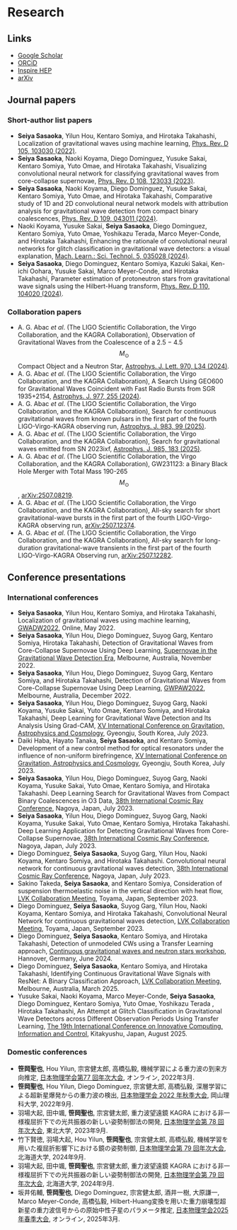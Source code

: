 # Research

## Links
- [Google Scholar](https://scholar.google.com/citations?user=8_zwUVkAAAAJ)
- [ORCiD](https://orcid.org/0000-0002-2155-8092)
- [Inspire HEP](https://inspirehep.net/authors/2038893)
- [arXiv](https://arxiv.org/search/?searchtype=author&query=Sasaoka%2C+S&order=-announced_date_first&size=50&abstracts=hide)

## Journal papers

### Short-author list papers

- **Seiya Sasaoka**, Yilun Hou, Kentaro Somiya, and Hirotaka Takahashi, Localization of gravitational waves using machine learning, [Phys. Rev. D 105, 103030 (2022)](https://doi.org/10.1103/PhysRevD.105.103030).
- **Seiya Sasaoka**, Naoki Koyama, Diego Dominguez, Yusuke Sakai, Kentaro Somiya, Yuto Omae, and Hirotaka Takahashi, Visualizing convolutional neural network for classifying gravitational waves from core-collapse supernovae, [Phys. Rev. D 108, 123033 (2023)](https://doi.org/10.1103/PhysRevD.108.123033).
- **Seiya Sasaoka**, Naoki Koyama, Diego Dominguez, Yusuke Sakai, Kentaro Somiya, Yuto Omae, and Hirotaka Takahashi, Comparative study of 1D and 2D convolutional neural network models with attribution analysis for gravitational wave detection from compact binary coalescences, [Phys. Rev.
D 109, 043011 (2024)](https://doi.org/10.1103/PhysRevD.109.043011).
- Naoki Koyama, Yusuke Sakai, **Seiya Sasaoka**, Diego Dominguez, Kentaro Somiya, Yuto Omae, Yoshikazu Terada, Marco Meyer-Conde, and Hirotaka Takahashi, Enhancing the rationale of convolutional neural networks for glitch classification in gravitational wave detectors: a visual explanation, [Mach. Learn.: Sci. Technol. 5, 035028 (2024)](https://doi.org/10.1088/2632-2153/ad6391).
- **Seiya Sasaoka**, Diego Dominguez, Kentaro Somiya, Kazuki Sakai, Ken-ichi Oohara, Yusuke Sakai, Marco Meyer-Conde, and Hirotaka Takahashi, Parameter estimation of protoneutron stars from gravitational wave signals using the Hilbert-Huang transform, [Phys. Rev. D 110, 104020 (2024)](https://doi.org/10.1103/PhysRevD.105.103030).

### Collaboration papers

- A. G. Abac *et al*. (The LIGO Scientific Collaboration, the Virgo Collaboration, and the KAGRA Collaboration), Observation of Gravitational Waves from the Coalescence of a 2.5 − 4.5 $$M_\odot$$ Compact Object and a Neutron Star, [Astrophys. J. Lett. 970, L34 (2024)](https://doi.org/10.3847/2041-8213/ad5beb).
- A. G. Abac *et al*. (The LIGO Scientific Collaboration, the Virgo Collaboration, and the KAGRA Collaboration), A Search Using GEO600 for Gravitational Waves Coincident with Fast Radio Bursts from SGR 1935+2154, [Astrophys. J. 977, 255 (2024)](https://doi.org/10.3847/1538-4357/ad8de0).
- A. G. Abac *et al*. (The LIGO Scientific Collaboration, the Virgo Collaboration, and the KAGRA Collaboration), Search for continuous gravitational waves from known pulsars in the first part of the fourth LIGO-Virgo-KAGRA observing run, [Astrophys. J. 983, 99 (2025)](https://doi.org/10.3847/1538-4357/adb3a0).
- A. G. Abac *et al*. (The LIGO Scientific Collaboration, the Virgo Collaboration, and the KAGRA Collaboration), Search for gravitational waves emitted from SN 2023ixf, [Astrophys. J. 985, 183 (2025)](https://doi.org/10.3847/1538-4357/adc681).
- A. G. Abac *et al*. (The LIGO Scientific Collaboration, the Virgo Collaboration, and the KAGRA Collaboration), GW231123: a Binary Black Hole Merger with Total Mass 190-265 $$M_\odot$$, [arXiv:2507.08219](https://doi.org/10.48550/arXiv.2507.08219).
- A. G. Abac *et al*. (The LIGO Scientific Collaboration, the Virgo Collaboration, and the KAGRA Collaboration), All-sky search for short gravitational-wave bursts in the first part of the fourth LIGO-Virgo-KAGRA observing run, [arXiv:2507.12374](https://doi.org/10.48550/arXiv.2507.12374).
- A. G. Abac *et al*. (The LIGO Scientific Collaboration, the Virgo Collaboration, and the KAGRA Collaboration), All-sky search for long-duration gravitational-wave transients in the first part of the fourth LIGO-Virgo-KAGRA Observing run, [arXiv:2507.12282](https://doi.org/10.48550/arXiv.2507.12282).

## Conference presentations

### International conferences

- **Seiya Sasaoka**, Yilun Hou, Kentaro Somiya, and Hirotaka Takahashi, Localization of gravitational waves using machine learning, [GWADW2022](https://indico.icrr.u-tokyo.ac.jp/event/255/), Online, May 2022.
- **Seiya Sasaoka**, Yilun Hou, Diego Dominguez, Suyog Garg, Kentaro Somiya, Hirotaka Takahashi,
Detection of Gravitational Waves from Core-Collapse Supernovae Using Deep Learning, [Supernovae in the Gravitational Wave Detection Era](https://sites.google.com/monash.edu/supernova2022), Melbourne, Australia, November 2022.
- **Seiya Sasaoka**, Yilun Hou, Diego Dominguez, Suyog Garg, Kentaro Somiya, and Hirotaka Takahashi, Detection of Gravitational Waves from Core-Collapse Supernovae Using Deep Learning, [GWPAW2022](http://www.gwpaw2022.org/), Melbourne, Australia, December 2022.
- **Seiya Sasaoka**, Yilun Hou, Diego Dominguez, Suyog Garg, Naoki Koyama, Yusuke Sakai, Yuto Omae, Kentaro Somiya, and Hirotaka Takahashi, Deep Learning for Gravitational Wave Detection and Its Analysis Using Grad-CAM, [XV International Conference on Gravitation, Astrophysics and Cosmology](https://www.apctp.org/theme/d/html/activities/activities01_read-pop.php?id=1801), Gyeongju, South Korea, July 2023.
- Daiki Haba, Hayato Tanaka, **Seiya Sasaoka**, and Kentaro Somiya, Development of a new control method for optical resonators under the influence of non-uniform birefringence, [XV International Conference on Gravitation, Astrophysics and Cosmology](https://www.apctp.org/theme/d/html/activities/activities01_read-pop.php?id=1801), Gyeongju, South Korea, July 2023.
- **Seiya Sasaoka**, Yilun Hou, Diego Dominguez, Suyog Garg, Naoki Koyama, Yusuke Sakai, Yuto Omae, Kentaro Somiya, and Hirotaka Takahashi. Deep Learning Search for Gravitational Waves from Compact Binary Coalescences in O3 Data, [38th International Cosmic Ray Conference](https://www.icrc2023.org/), Nagoya, Japan, July 2023.
- **Seiya Sasaoka**, Yilun Hou, Diego Dominguez, Suyog Garg, Naoki Koyama, Yusuke Sakai, Yuto Omae, Kentaro Somiya, Hirotaka Takahashi. Deep Learning Application for Detecting Gravitational Waves from Core-Collapse Supernovae, [38th International Cosmic Ray Conference](https://www.icrc2023.org/), Nagoya, Japan, July 2023.
- Diego Dominguez, **Seiya Sasaoka**, Suyog Garg, Yilun Hou, Naoki Koyama, Kentaro Somiya, and Hirotaka Takahashi. Convolutional neural network for continuous gravitational waves detection, [38th International Cosmic Ray Conference](https://www.icrc2023.org/), Nagoya, Japan, July 2023.
- Sakino Takeda, **Seiya Sasaoka**, and Kentaro Somiya, Consideration of suspension thermoelastic noise in the vertical direction with heat flow, [LVK Collaboration Meeting](https://www.resceu.s.u-tokyo.ac.jp/symposium/LVK2023toyama/index.php), Toyama, Japan, September 2023.
- Diego Dominguez, **Seiya Sasaoka**, Suyog Garg, Yilun Hou, Naoki Koyama, Kentaro Somiya, and Hirotaka Takahashi, Convolutional Neural Network for continuous gravitational waves detection, [LVK Collaboration Meeting](https://www.resceu.s.u-tokyo.ac.jp/symposium/LVK2023toyama/index.php), Toyama, Japan, September 2023.
- Diego Dominguez, **Seiya Sasaoka**, Kentaro Somiya, and Hirotaka Takahashi, Detection of unmodeled CWs using a Transfer Learning approach, [Continuous gravitational waves and neutron stars workshop](https://plan.events.mpg.de/event/133/), Hannover, Germany, June 2024.
- Diego Dominguez, **Seiya Sasaoka**, Kentaro Somiya, and Hirotaka Takahashi, Identifying Continuous Gravitational Wave Signals with ResNet: A Binary Classification Approach, [LVK Collaboration Meeting](https://www.lvk2025melbourne.org/), Melbourne, Australia, March 2025.
- Yusuke Sakai, Naoki Koyama, Marco Meyer-Conde, **Seiya Sasaoka**, Diego Dominguez, Kentaro Somiya, Yuto Omae, Yoshikazu Terada , Hirotaka Takahashi, An Attempt at Glitch Classification in Gravitational Wave Detectors across Different Observation Periods Using Transfer Learning, [The 19th International Conference on Innovative Computing, Information and Control](http://www.icicconference.org/icicic2025/), Kitakyushu, Japan, August 2025.

### Domestic conferences

- **笹岡聖也**, Hou Yilun, 宗宮健太郎, 高橋弘毅, 機械学習による重力波の到来方向推定, [日本物理学会第77 回年次大会](https://onsite.gakkai-web.net/jps/jps_search/2022sp/index.html), オンライン, 2022年3月.
- **笹岡聖也**, Hou Yilun, Diego Dominguez, 宗宮健太郎, 高橋弘毅, 深層学習による超新星爆発からの重力波の検出, [日本物理学会 2022 年秋季大会](https://onsite.gakkai-web.net/jps/jps_search/2022au/index.html), 岡山理科大学, 2022年9月.
- 羽場大起, 田中颯, **笹岡聖也**, 宗宮健太郎, 重力波望遠鏡 KAGRA における非一様複屈折下での光共振器の新しい姿勢制御法の開発, [日本物理学会第 78 回年次大会](https://onsite.gakkai-web.net/jps/jps_search/2023au/index.html), 東北大学, 2023年9月.
- 竹下賢徳, 羽場大起, Hou Yilun, **笹岡聖也**, 宗宮健太郎, 高橋弘毅, 機械学習を用いた複屈折影響下における鏡の姿勢制御, [日本物理学会第 79 回年次大会](https://onsite.gakkai-web.net/jps/jps_search/2024au/index.html), 北海道大学, 2024年9月.
- 羽場大起, 田中颯, **笹岡聖也**, 宗宮健太郎, 重力波望遠鏡 KAGRA における非一様複屈折下での光共振器の新しい姿勢制御法の開発, [日本物理学会第 79 回年次大会](https://onsite.gakkai-web.net/jps/jps_search/2024au/index.html), 北海道大学, 2024年9月.
- 坂井佑輔, **笹岡聖也**, Diego Dominguez, 宗宮健太郎, 酒井一樹, 大原謙一, Marco Meyer-Conde, 高橋弘毅, Hilbert-Huang変換を用いた重力崩壊型超新星の重力波信号からの原始中性子星のパラメータ推定, [日本物理学会2025年春季大会](https://onsite.gakkai-web.net/jps/jps_search/2025sp/index.html), オンライン, 2025年3月.
